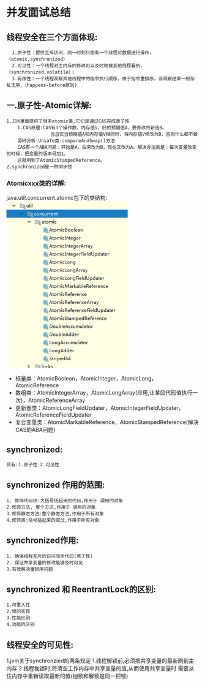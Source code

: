 # 并发面试总结

## 线程安全在三个方面体现:
      1.原子性：提供互斥访问，同一时刻只能有一个线程对数据进行操作，（atomic,synchronized）
      2.可见性：一个线程对主内存的修改可以及时地被其他线程看到，（synchronized,volatile）；
      3.有序性：一个线程观察其他线程中的指令执行顺序，由于指令重排序，该观察结果一般杂乱无序，（happens-before原则)
## 一.原子性-Atomic详解:
	1.JDK里面提供了很多atomic类,它们是通过CAS完成原子性
		1.CAS原理:CAS有3个操作数，内存值V，旧的预期值A，要修改的新值B。
					当且仅当预期值A和内存值V相同时，将内存值V修改为B，否则什么都不做
		源码分析:Unsafe类:compareAndSwap()方法 
		CAS有一个ABA问题：开始是A，后来改为B，现在又改为A。解决办法就是：每次变量改变的时候，把变量的版本号加1。
		这就用到了AtomicStampedReference。
	2.synchronized是一种同步锁
### Atomicxxx类的详解:</br>
java.util.concurrent.atomic包下的类结构:</br>
![img](https://github.com/longchenwen/mainshi/blob/master/src/img/atomic.png)

* 标量类：AtomicBoolean，AtomicInteger，AtomicLong，AtomicReference
* 数组类：AtomicIntegerArray，AtomicLongArray(应用,让某段代码值执行一次)，AtomicReferenceArray
* 更新器类：AtomicLongFieldUpdater，AtomicIntegerFieldUpdater，AtomicReferenceFieldUpdater
* 复合变量类：AtomicMarkableReference，AtomicStampedReference(解决CAS的ABA问题)

## synchronized:
	具有:1.原子性 2.可见性
## synchronized 作用的范围:
	1. 修饰代码块:大括号括起来的代码,作用于 调用的对象
	2.修饰方法, 整个方法,作用于 调用的对象
	3.修饰静态方法:整个静态方法,作用于所有对象
	4.修饰类:括号括起来的部分,作用于所有对象
## synchronized作用:
	1. 确保线程互斥的访问同步代码(原子性)
	2. 保证共享变量的修改能够及时可见
	3.有效解决重排序问题
## synchronized 和 ReentrantLock的区别:
	1.可重入性
	2.锁的实现
	3.性能区别 
	4.功能的区别

## 线程安全的可见性:
1.jvm关于synchronzied的两条规定
	1.线程解锁前,必须把共享变量的最新刷到主内存
	2.线程枷锁时,将清空工作内存中共享变量的值,从而使用共享变量时
    	  需要从住内存中重新读取最新的值(枷锁和解锁是同一把锁)
	
	
